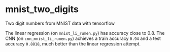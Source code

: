 # mnist_two_digits

Two digit numbers from MNIST data with tensorflow

The linear regression (on `mnist_li_rumen.py`) has accuracy close to 0.8. The CNN (on `cnn_mnist_li_rumen.py`) achieves a train accuracy `0.94` and a test accuracy `0.8818`, much better than the linear regression attempt. 
